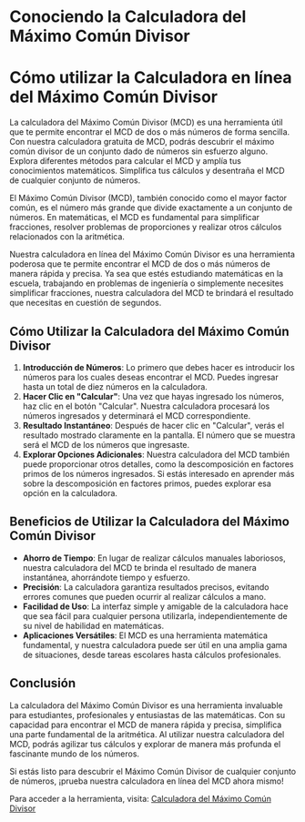 Conociendo la Calculadora del Máximo Común Divisor
==================================================

Cómo utilizar la Calculadora en línea del Máximo Común Divisor
==============================================================

La calculadora del Máximo Común Divisor (MCD) es una herramienta útil que te permite encontrar el MCD de dos o más números de forma sencilla. Con nuestra calculadora gratuita de MCD, podrás descubrir el máximo común divisor de un conjunto dado de números sin esfuerzo alguno. Explora diferentes métodos para calcular el MCD y amplía tus conocimientos matemáticos. Simplifica tus cálculos y desentraña el MCD de cualquier conjunto de números.

El Máximo Común Divisor (MCD), también conocido como el mayor factor común, es el número más grande que divide exactamente a un conjunto de números. En matemáticas, el MCD es fundamental para simplificar fracciones, resolver problemas de proporciones y realizar otros cálculos relacionados con la aritmética.

Nuestra calculadora en línea del Máximo Común Divisor es una herramienta poderosa que te permite encontrar el MCD de dos o más números de manera rápida y precisa. Ya sea que estés estudiando matemáticas en la escuela, trabajando en problemas de ingeniería o simplemente necesites simplificar fracciones, nuestra calculadora del MCD te brindará el resultado que necesitas en cuestión de segundos.

Cómo Utilizar la Calculadora del Máximo Común Divisor
-----------------------------------------------------

1. **Introducción de Números**: Lo primero que debes hacer es introducir los números para los cuales deseas encontrar el MCD. Puedes ingresar hasta un total de diez números en la calculadora.
2. **Hacer Clic en "Calcular"**: Una vez que hayas ingresado los números, haz clic en el botón "Calcular". Nuestra calculadora procesará los números ingresados y determinará el MCD correspondiente.
3. **Resultado Instantáneo**: Después de hacer clic en "Calcular", verás el resultado mostrado claramente en la pantalla. El número que se muestra será el MCD de los números que ingresaste.
4. **Explorar Opciones Adicionales**: Nuestra calculadora del MCD también puede proporcionar otros detalles, como la descomposición en factores primos de los números ingresados. Si estás interesado en aprender más sobre la descomposición en factores primos, puedes explorar esa opción en la calculadora.

Beneficios de Utilizar la Calculadora del Máximo Común Divisor
--------------------------------------------------------------

- **Ahorro de Tiempo**: En lugar de realizar cálculos manuales laboriosos, nuestra calculadora del MCD te brinda el resultado de manera instantánea, ahorrándote tiempo y esfuerzo.
- **Precisión**: La calculadora garantiza resultados precisos, evitando errores comunes que pueden ocurrir al realizar cálculos a mano.
- **Facilidad de Uso**: La interfaz simple y amigable de la calculadora hace que sea fácil para cualquier persona utilizarla, independientemente de su nivel de habilidad en matemáticas.
- **Aplicaciones Versátiles**: El MCD es una herramienta matemática fundamental, y nuestra calculadora puede ser útil en una amplia gama de situaciones, desde tareas escolares hasta cálculos profesionales.

Conclusión
----------

La calculadora del Máximo Común Divisor es una herramienta invaluable para estudiantes, profesionales y entusiastas de las matemáticas. Con su capacidad para encontrar el MCD de manera rápida y precisa, simplifica una parte fundamental de la aritmética. Al utilizar nuestra calculadora del MCD, podrás agilizar tus cálculos y explorar de manera más profunda el fascinante mundo de los números.

Si estás listo para descubrir el Máximo Común Divisor de cualquier conjunto de números, ¡prueba nuestra calculadora en línea del MCD ahora mismo!

Para acceder a la herramienta, visita: [Calculadora del Máximo Común Divisor](https://www.onlinecalculatorsfree.com/es/math/gcf-calculator.html)